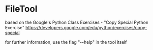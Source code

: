 # FileTool
based on the Google's Python Class Exercises - "Copy Special Python Exercise"
https://developers.google.com/edu/python/exercises/copy-special

for further information, use the flag "--help" in the tool itself
